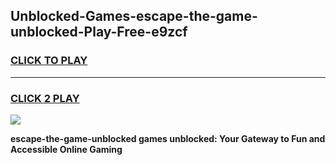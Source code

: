 
## Unblocked-Games-escape-the-game-unblocked-Play-Free-e9zcf
<h3>
<a href="https://premium76.site?title=escape-the-game-unblocked&ref=10A">CLICK TO PLAY</a></h3>
<hr>

<h3>
<a href="https://premium76.site?title=escape-the-game-unblocked&ref=10A">CLICK 2 PLAY</a>
  
</h3>

<a href="https://premium76.site?title=escape-the-game-unblocked&ref=10A"><img src="https://clearcache.store/games.png"></a>


**escape-the-game-unblocked games unblocked: Your Gateway to Fun and Accessible Online Gaming**
